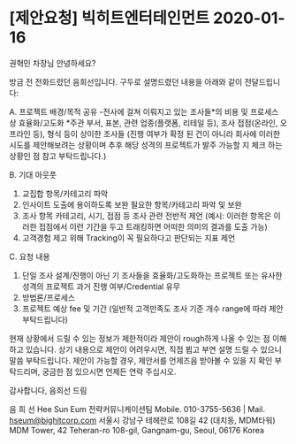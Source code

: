 # [제안요청] 빅히트엔터테인먼트 2020-01-16


권혁민 차장님 안녕하세요?

방금 전 전화드렸던 음희선입니다.
구두로 설명드렸던 내용을 아래와 같이 전달드립니다:

A. 프로젝트 배경/목적 공유
-전사에 걸쳐 이뤄지고 있는 조사들*의 비용 및 프로세스 상 효율화/고도화 *주관 부서, 표본, 관련 업종(플랫폼, 리테일 등), 조사 접점(온라인, 오프라인 등), 형식 등이 상이한 조사들
(진행 여부가 확정 된 건이 아니라 회사에 이러한 시도를 제안해보려는 상황이며 추후 해당 성격의 프로젝트가 발주 가능할 지 체크 하는 상황인 점 참고 부탁드립니다.)

B. 기대 아웃풋
1. 교집합 항목/카테고리 파악
2. 인사이트 도출에 용이하도록 보완 필요한 항목/카테고리 파악 및 보완
3. 조사 항목 카테고리, 시기, 접점 등 조사 관련 전반적 제언 (예시: 이러한 항목은 이러한 접점에서 이런 기간을 두고 트래킹하면 어떠한 의미의 결과를 도출 가능)
4. 고객경험 제고 위해 Tracking이 꼭 필요하다고 판단되는 지표 제언


C. 요청 내용
1. 단일 조사 설계/진행이 아닌 기 조사들을 효율화/고도화하는 프로젝트 또는 유사한 성격의 프로젝트 과거 진행 여부/Credential 유무
2. 방법론/프로세스
3. 프로젝트 예상 fee 및 기간 (일반적 고객만족도 조사 기준 개수 range에 따라 제안 부탁드립니다) 


현재 상황에서 드릴 수 있는 정보가 제한적이라 제안이 rough하게 나올 수 있는 점 이해하고 있습니다. 
상기 내용으로 제안이 어려우시면, 직접 뵙고 부연 설명 드릴 수 있으니 말씀 부탁드립니다.
제안이 가능할 경우, 제안서를 언제즈음 받아볼 수 있을 지 확인 부탁드리며, 궁금한 점 있으시면 언제든 연락 주십시오.


감사합니다,
음희선 드림
 
음 희 선
Hee Sun Eum
전략커뮤니케이션팀
Mobile. 010-3755-5636 | Mail. hseum@bighitcorp.com
서울시 강남구 테헤란로 108길 42 (대치동, MDM타워)
MDM Tower, 42 Teheran-ro 108-gil, Gangnam-gu, Seoul, 06176 Korea

